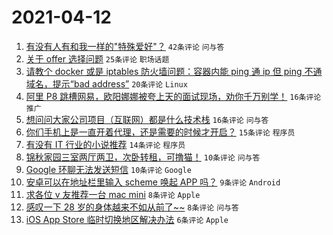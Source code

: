 # 2021-04-12

1. [有没有人有和我一样的"特殊爱好"？](https://www.v2ex.com/t/769965) `42条评论` `问与答`
1. [关于 offer 选择问题](https://www.v2ex.com/t/769976) `25条评论` `职场话题`
1. [请教个 docker 或是 iptables 防火墙问题：容器内能 ping 通 ip 但 ping 不通域名，提示“bad address”](https://www.v2ex.com/t/769968) `20条评论` `Linux`
1. [阿里 P8 跳槽网易，欧阳娜娜被夸上天的面试现场，劝你千万别学！](https://www.v2ex.com/t/769977) `16条评论` `推广`
1. [想问问大家公司项目（互联网）都是什么技术栈](https://www.v2ex.com/t/769964) `16条评论` `问与答`
1. [你们手机上是一直开着代理，还是需要的时候才开启？](https://www.v2ex.com/t/769991) `15条评论` `程序员`
1. [有没有 IT 行业的小说推荐](https://www.v2ex.com/t/770002) `14条评论` `程序员`
1. [锦秋家园三室两厅两卫，次卧转租，可撸猫！](https://www.v2ex.com/t/769985) `10条评论` `问与答`
1. [Google 环聊无法发送短信](https://www.v2ex.com/t/769973) `10条评论` `Google`
1. [安卓可以在地址栏里输入 scheme 唤起 APP 吗？](https://www.v2ex.com/t/769983) `9条评论` `Android`
1. [求各位 v 友推荐一台 mac mini](https://www.v2ex.com/t/769996) `8条评论` `Apple`
1. [感叹一下 28 岁的身体越来不如从前了~~](https://www.v2ex.com/t/769984) `8条评论` `问与答`
1. [iOS App Store 临时切换地区解决办法](https://www.v2ex.com/t/769988) `6条评论` `Apple`
